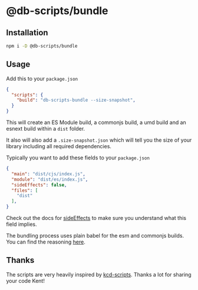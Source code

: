 # @db-scripts/bundle

## Installation

```bash
npm i -D @db-scripts/bundle
```

## Usage

Add this to your `package.json`

```json
{
  "scripts": {
    "build": "db-scripts-bundle --size-snapshot",
  }
}
```

This will create an ES Module build, a commonjs build, a umd build and an esnext build within a `dist` folder.

It also will also add a `.size-snapshot.json` which will tell you the size of your library including all required dependencies.

Typically you want to add these fields to your `package.json`

```json
{
  "main": "dist/cjs/index.js",
  "module": "dist/es/index.js",
  "sideEffects": false,
  "files": [
    "dist"
  ],
}
```

Check out the docs for [sideEffects](https://webpack.js.org/guides/tree-shaking/#mark-the-file-as-side-effect-free) to make sure you understand what this field implies.


The bundling process uses plain babel for the esm and commonjs builds. You can find the reasoning [here](https://www.danielberndt.net/blog/2018/you-might-not-need-rollup-for-libraries).

## Thanks

The scripts are very heavily inspired by [kcd-scripts](https://github.com/kentcdodds/kcd-scripts). Thanks a lot for sharing your code Kent!

